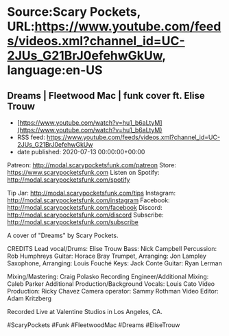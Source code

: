 # Source:Scary Pockets, URL:https://www.youtube.com/feeds/videos.xml?channel_id=UC-2JUs_G21BrJ0efehwGkUw, language:en-US

## Dreams | Fleetwood Mac | funk cover ft. Elise Trouw
 - [https://www.youtube.com/watch?v=hu1_b6aLtyM](https://www.youtube.com/watch?v=hu1_b6aLtyM)
 - RSS feed: https://www.youtube.com/feeds/videos.xml?channel_id=UC-2JUs_G21BrJ0efehwGkUw
 - date published: 2020-07-13 00:00:00+00:00

Patreon: http://modal.scarypocketsfunk.com/patreon
Store: https://www.scarypocketsfunk.com
Listen on Spotify: http://modal.scarypocketsfunk.com/spotify

Tip Jar: http://modal.scarypocketsfunk.com/tips
Instagram: http://modal.scarypocketsfunk.com/instagram
Facebook: http://modal.scarypocketsfunk.com/facebook
Discord: http://modal.scarypocketsfunk.com/discord
Subscribe: http://modal.scarypocketsfunk.com/subscribe

A cover of "Dreams" by Scary Pockets.

CREDITS
Lead vocal/Drums: Elise Trouw
Bass: Nick Campbell
Percussion: Rob Humphreys
Guitar: Horace Bray
Trumpet, Arranging: Jon Lampley
Saxophone, Arranging: Louis Fouché 
Keys: Jack Conte
Guitar: Ryan Lerman

Mixing/Mastering: Craig Polasko
Recording Engineer/Additional Mixing: Caleb Parker
Additional Production/Background Vocals: Louis Cato
Video Production: Ricky Chavez
Camera operator: Sammy Rothman
Video Editor: Adam Kritzberg

Recorded Live at Valentine Studios in Los Angeles, CA.

#ScaryPockets #Funk #FleetwoodMac #Dreams #EliseTrouw


